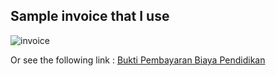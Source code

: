 ## Sample invoice that I use

![invoice](https://bankir.id/wp-content/uploads/2020/08/cetak-atau-simpan-bukti-pembayaran.jpg)

Or see the following link :
[Bukti Pembayaran Biaya Pendidikan]([https://bankir.id/wp-content/uploads/2020/08/cetak-atau-simpan-bukti-pembayaran.jpg](https://www.google.com/imgres?imgurl=https%3A%2F%2Fbankir.id%2Fwp-content%2Fuploads%2F2020%2F08%2Fcetak-atau-simpan-bukti-pembayaran.jpg&tbnid=s2w2l5O4HmcJJM&vet=12ahUKEwiFtv65zp2AAxWAyKACHWafBzgQMygBegUIARCPAQ..i&imgrefurl=https%3A%2F%2Fbankir.id%2Fcara-bayar-ukt-unsri-via-atm-bni%2F&docid=QGD_yWLwYy2_dM&w=600&h=400&itg=1&q=contoh%20pembayaran%20ukt%20sriwijaya%20bank%20online&hl=id&ved=2ahUKEwiFtv65zp2AAxWAyKACHWafBzgQMygBegUIARCPAQ)https://www.google.com/imgres?imgurl=https%3A%2F%2Fbankir.id%2Fwp-content%2Fuploads%2F2020%2F08%2Fcetak-atau-simpan-bukti-pembayaran.jpg&tbnid=s2w2l5O4HmcJJM&vet=12ahUKEwiFtv65zp2AAxWAyKACHWafBzgQMygBegUIARCPAQ..i&imgrefurl=https%3A%2F%2Fbankir.id%2Fcara-bayar-ukt-unsri-via-atm-bni%2F&docid=QGD_yWLwYy2_dM&w=600&h=400&itg=1&q=contoh%20pembayaran%20ukt%20sriwijaya%20bank%20online&hl=id&ved=2ahUKEwiFtv65zp2AAxWAyKACHWafBzgQMygBegUIARCPAQ)

